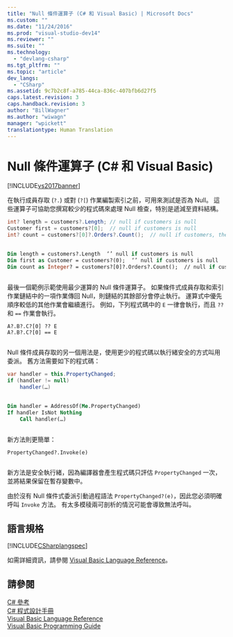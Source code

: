 ```yaml
---
title: "Null 條件運算子 (C# 和 Visual Basic) | Microsoft Docs"
ms.custom: ""
ms.date: "11/24/2016"
ms.prod: "visual-studio-dev14"
ms.reviewer: ""
ms.suite: ""
ms.technology: 
  - "devlang-csharp"
ms.tgt_pltfrm: ""
ms.topic: "article"
dev_langs: 
  - "CSharp"
ms.assetid: 9c7b2c8f-a785-44ca-836c-407bfb6d27f5
caps.latest.revision: 3
caps.handback.revision: 3
author: "BillWagner"
ms.author: "wiwagn"
manager: "wpickett"
translationtype: Human Translation
---
```

# Null 條件運算子 (C# 和 Visual Basic)
[!INCLUDE[vs2017banner](../../../csharp/includes/vs2017banner.md)]

在執行成員存取 \(`?.`\) 或對 \(`?[`\) 作業編製索引之前，可用來測試是否為 Null。  這些運算子可協助您撰寫較少的程式碼來處理 Null 檢查，特別是遞減至資料結構。  
  
```c#  
int? length = customers?.Length; // null if customers is null   
Customer first = customers?[0];  // null if customers is null  
int? count = customers?[0]?.Orders?.Count();  // null if customers, the first customer, or Orders is null  
  
```  
  
```vb  
Dim length = customers?.Length  ‘’ null if customers is null  
Dim first as Customer = customers?(0);  ‘’ null if customers is null  
Dim count as Integer? = customers?[0]?.Orders?.Count();  // null if customers, the first customer, or Orders is null  
  
```  
  
 最後一個範例示範使用最少運算的 Null 條件運算子。  如果條件式成員存取和索引作業鏈結中的一項作業傳回 Null，則鏈結的其餘部分會停止執行。  運算式中優先順序較低的其他作業會繼續進行。  例如，下列程式碼中的 `E` 一律會執行，而且 `??` 和 `==` 作業會執行。  
  
```vb-c#  
A?.B?.C?[0] ?? E  
A?.B?.C?[0] == E  
  
```  
  
 Null 條件成員存取的另一個用法是，使用更少的程式碼以執行緒安全的方式叫用委派。  舊方法需要如下的程式碼：  
  
```c#  
var handler = this.PropertyChanged;  
if (handler != null)  
    handler(…)  
  
```  
  
```vb  
Dim handler = AddressOf(Me.PropertyChanged)  
If handler IsNot Nothing  
    Call handler(…)  
  
```  
  
 新方法則更簡單：  
  
```vb-c#  
PropertyChanged?.Invoke(e)  
  
```  
  
 新方法是安全執行緒，因為編譯器會產生程式碼只評估 `PropertyChanged` 一次，並將結果保留在暫存變數中。  
  
 由於沒有 Null 條件式委派引動過程語法 `PropertyChanged?(e)`，因此您必須明確呼叫 `Invoke` 方法。  有太多模稜兩可剖析的情況可能會導致無法呼叫。  
  
## 語言規格  
 [!INCLUDE[CSharplangspec](../../../csharp/language-reference/keywords/includes/csharplangspec_md.md)]  
  
 如需詳細資訊，請參閱 [Visual Basic Language Reference](../../../visual-basic/language-reference/index.md)。  
  
## 請參閱  
 [C\# 參考](../../../csharp/language-reference/index.md)   
 [C\# 程式設計手冊](../../../csharp/programming-guide/index.md)   
 [Visual Basic Language Reference](../../../visual-basic/language-reference/index.md)   
 [Visual Basic Programming Guide](../../../visual-basic/programming-guide/index.md)